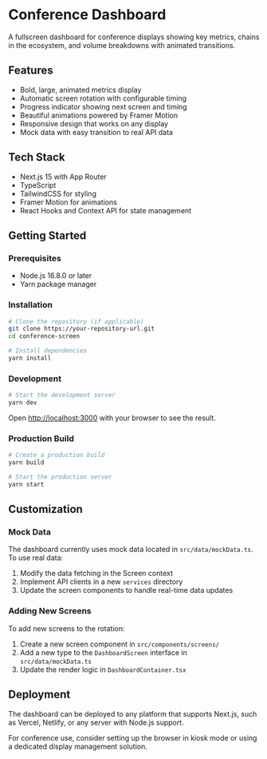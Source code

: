 # Conference Dashboard

A fullscreen dashboard for conference displays showing key metrics, chains in the ecosystem, and volume breakdowns with animated transitions.

## Features

- Bold, large, animated metrics display
- Automatic screen rotation with configurable timing
- Progress indicator showing next screen and timing
- Beautiful animations powered by Framer Motion
- Responsive design that works on any display
- Mock data with easy transition to real API data

## Tech Stack

- Next.js 15 with App Router
- TypeScript
- TailwindCSS for styling
- Framer Motion for animations
- React Hooks and Context API for state management

## Getting Started

### Prerequisites

- Node.js 16.8.0 or later
- Yarn package manager

### Installation

```bash
# Clone the repository (if applicable)
git clone https://your-repository-url.git
cd conference-screen

# Install dependencies
yarn install
```

### Development

```bash
# Start the development server
yarn dev
```

Open [http://localhost:3000](http://localhost:3000) with your browser to see the result.

### Production Build

```bash
# Create a production build
yarn build

# Start the production server
yarn start
```

## Customization

### Mock Data

The dashboard currently uses mock data located in `src/data/mockData.ts`. To use real data:

1. Modify the data fetching in the Screen context
2. Implement API clients in a new `services` directory
3. Update the screen components to handle real-time data updates

### Adding New Screens

To add new screens to the rotation:

1. Create a new screen component in `src/components/screens/`
2. Add a new type to the `DashboardScreen` interface in `src/data/mockData.ts`
3. Update the render logic in `DashboardContainer.tsx`

## Deployment

The dashboard can be deployed to any platform that supports Next.js, such as Vercel, Netlify, or any server with Node.js support.

For conference use, consider setting up the browser in kiosk mode or using a dedicated display management solution.
